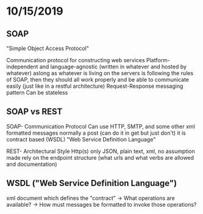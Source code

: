 # 10/15/2019

## SOAP

"Simple Object Access Protocol"

Communication protocol for constructing web services
Platform-independent and language-agnostic
(written in whatever and hosted by whatever)
aslong as whatever is living on the servers is following
the rules of SOAP, then they should all work properly
and be able to communicate easily
(just like in a restful architecture)
Request-Response messaging pattern
Can be stateless

## SOAP vs REST

SOAP-
Communication Protocol
Can use HTTP, SMTP, and some other
xml formatted messages
normally a post (can do it in get but just don't)
it is contract based (WSDL)
"Web Service Definition Language"

REST-
Architectural Style
Http(s) only
JSON, plain text, xml, no assumption made
rely on the endpoint structure
(what urls and what verbs are allowed and documentation)

## WSDL ("Web Service Definition Language")

xml document
which defines the "contract"
-> What operations are available?
-> How must messages be formatted to invoke those operations?
